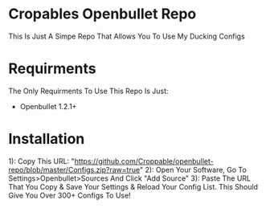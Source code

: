 # Cropables Openbullet Repo
This Is Just A Simpe Repo That Allows You To Use My Ducking Configs

# Requirments
The Only Requirments To Use This Repo Is Just:
- Openbullet 1.2.1+

# Installation
1): Copy This URL: "https://github.com/Croppable/openbullet-repo/blob/master/Configs.zip?raw=true"
2): Open Your Software, Go To Settings>Openbullet>Sources And Click "Add Source"
3): Paste The URL That You Copy & Save Your Settings & Reload Your Config List.
 This Should Give You Over 300+ Configs To Use!
 
